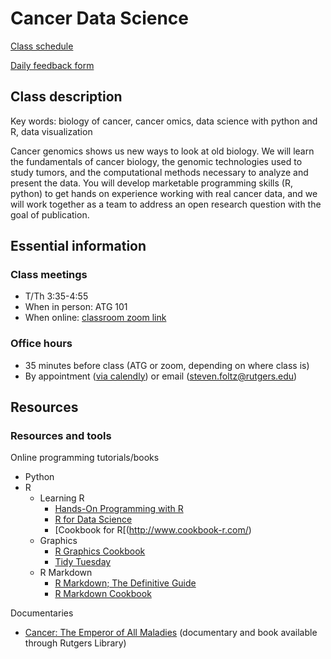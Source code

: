 # Cancer Data Science

[Class schedule](https://docs.google.com/spreadsheets/d/1G2C7V2IBz6WoJW7fAuNgSd6SY23wlERaTRE2mB8-K8w/edit?usp=sharing)

[Daily feedback form](https://forms.gle/i3uuzXodqsiaWYEk6)

## Class description

Key words: biology of cancer, cancer omics, data science with python and R, data visualization

Cancer genomics shows us new ways to look at old biology.
We will learn the fundamentals of cancer biology, the genomic technologies used to study tumors, and the computational methods necessary to analyze and present the data.
You will develop marketable programming skills (R, python) to get hands on experience working with real cancer data, and we will work together as a team to address an open research question with the goal of publication.

## Essential information

### Class meetings
- T/Th 3:35-4:55
- When in person: ATG 101
- When online: [classroom zoom link](https://rutgers.zoom.us/j/93874027563?pwd=MjM1Ukk0YWs3OFI0OFI2Sng0NU9lZz09)

### Office hours
- 35 minutes before class (ATG or zoom, depending on where class is)
- By appointment ([via calendly](https://calendly.com/steven-foltz/office-hours)) or email (steven.foltz@rutgers.edu)

## Resources


### Resources and tools

Online programming tutorials/books
- Python
- R
  - Learning R  
    - [Hands-On Programming with R](https://rstudio-education.github.io/hopr/)
    - [R for Data Science](https://r4ds.had.co.nz/)
    - [Cookbook for R[(http://www.cookbook-r.com/)
  - Graphics
    - [R Graphics Cookbook](https://r-graphics.org/)
    - [Tidy Tuesday](https://github.com/rfordatascience/tidytuesday)
  - R Markdown
    - [R Markdown; The Definitive Guide](https://bookdown.org/yihui/rmarkdown/)
    - [R Markdown Cookbook](https://bookdown.org/yihui/rmarkdown-cookbook/)

Documentaries
- [Cancer: The Emperor of All Maladies](https://www.pbs.org/kenburns/cancer-emperor-of-all-maladies/) (documentary and book available through Rutgers Library)
